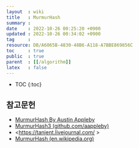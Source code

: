 ```yaml
---
layout  : wiki
title   : MurmurHash
summary : 
date    : 2022-10-26 00:25:20 +0900
updated : 2022-10-26 00:34:02 +0900
tag     : 
resource: DB/A6065B-4830-48B6-A118-A7BBE869856C
toc     : true
public  : true
parent  : [[/algorithm]]
latex   : false
---
```

* TOC
{:toc}

##

## 참고문헌

- [MurmurHash By Austin Appleby]( https://sites.google.com/site/murmurhash/ )
- [MurmurHash3 (github.com/aappleby)]( https://github.com/aappleby/smhasher/wiki/MurmurHash3 )
- <https://tanjent.livejournal.com/ >
- [MurmurHash (en.wikipedia.org)]( https://en.wikipedia.org/wiki/MurmurHash )

